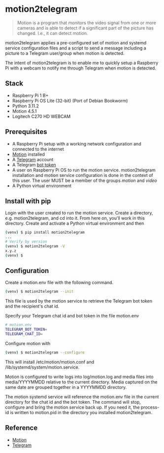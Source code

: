 # motion2telegram

> Motion is a program that monitors the video signal from one or more cameras and is able to detect if a significant part of the picture has changed. I.e., it can detect motion.

motion2telegram applies a pre-configured set of motion and systemd service configuration files and a script to send a message including a picture to a Telegram user/group when motion is detected.

The intent of motion2telegram is to enable me to quickly setup a Raspberry Pi with a webcam to notify me through Telegram when motion is detected.

## Stack

- Raspberry Pi 1 B+
- Raspberry Pi OS Lite (32-bit) (Port of Debian Bookworm)
- Python 3.11.2
- Motion 4.5.1
- Logitech C270 HD WEBCAM

## Prerequisites

- A Raspberry Pi setup with a working network configuration and connected to the internet
- [Motion](https://motion-project.github.io/motion_build.html) installed
- A [Telegram](https://telegram.org/) account
- A Telegram [bot token](https://core.telegram.org/bots/tutorial#obtain-your-bot-token)
- A user on Raspberry Pi OS to run the motion service. motion2telegram installation and motion service configuration is done in the context of this user. The user MUST be a member of the groups _motion_ and _video_
- A Python virtual environment

## Install with pip

Login with the user created to run the motion service. Create a directory, e.g. motion2telegram, and cd into it. From here on, you'll work in this directory. Create and activate a Python virtual environment and then

```bash
(venv) $ pip install motion2telegram
...
# Verify by version
(venv) $ motion2telegram -V
x.y.z
(venv) $
```

## Configuration

Create a motion.env file with the following command.

```bash
(venv) $ motion2telegram --init
```

This file is used by the motion service to retrieve the Telegram bot token and the recipient's chat id.

Specify your Telegram chat id and bot token in the file motion.env

```bash
# motion.env
TELEGRAM_BOT_TOKEN=
TELEGRAM_CHAT_ID=
```

Configure motion with

```bash
(venv) $ motion2telegram --configure
```

This will install /etc/motion/motion.conf and /lib/systemd/system/motion.service.

Motion is configured to write logs into log/motion.log and media files into media/YYYYMMDD relative to the current directory. Media captured on the same date are grouped together in a YYYYMMDD directory.

The motion systemd service will reference the motion.env file in the current directory for the chat id and the bot token. The command will stop, configure and bring the motion service back up. If you need it, the process-id is written to motion.pid in the directory you installed motion2telegram.

## Reference

- [Motion](https://motion-project.github.io/)
- [Telegram](https://telegram.org/)